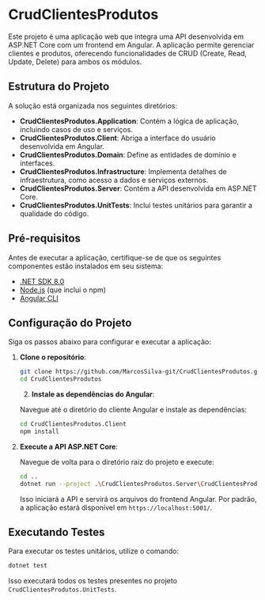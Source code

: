 # CrudClientesProdutos

Este projeto é uma aplicação web que integra uma API desenvolvida em ASP.NET Core com um frontend em Angular. A aplicação permite gerenciar clientes e produtos, oferecendo funcionalidades de CRUD (Create, Read, Update, Delete) para ambos os módulos.

## Estrutura do Projeto

A solução está organizada nos seguintes diretórios:

- **CrudClientesProdutos.Application**: Contém a lógica de aplicação, incluindo casos de uso e serviços.
- **CrudClientesProdutos.Client**: Abriga a interface do usuário desenvolvida em Angular.
- **CrudClientesProdutos.Domain**: Define as entidades de domínio e interfaces.
- **CrudClientesProdutos.Infrastructure**: Implementa detalhes de infraestrutura, como acesso a dados e serviços externos.
- **CrudClientesProdutos.Server**: Contém a API desenvolvida em ASP.NET Core.
- **CrudClientesProdutos.UnitTests**: Inclui testes unitários para garantir a qualidade do código.

## Pré-requisitos

Antes de executar a aplicação, certifique-se de que os seguintes componentes estão instalados em seu sistema:

- [.NET SDK 8.0](https://dotnet.microsoft.com/download)
- [Node.js](https://nodejs.org/) (que inclui o npm)
- [Angular CLI](https://angular.io/cli)

## Configuração do Projeto

Siga os passos abaixo para configurar e executar a aplicação:

1. **Clone o repositório**:

   ```bash
   git clone https://github.com/MarcosSilva-git/CrudClientesProdutos.git
   cd CrudClientesProdutos
   ```

   2. **Instale as dependências do Angular**:

   Navegue até o diretório do cliente Angular e instale as dependências:

   ```bash
   cd CrudClientesProdutos.Client
   npm install
   ```

3. **Execute a API ASP.NET Core**:

   Navegue de volta para o diretório raiz do projeto e execute:

   ```bash
   cd ..
   dotnet run --project .\CrudClientesProdutos.Server\CrudClientesProdutos.Server.csproj
   ```

   Isso iniciará a API e servirá os arquivos do frontend Angular. Por padrão, a aplicação estará disponível em `https://localhost:5001/`.

## Executando Testes

Para executar os testes unitários, utilize o comando:

```bash
dotnet test
```

Isso executará todos os testes presentes no projeto `CrudClientesProdutos.UnitTests`.
